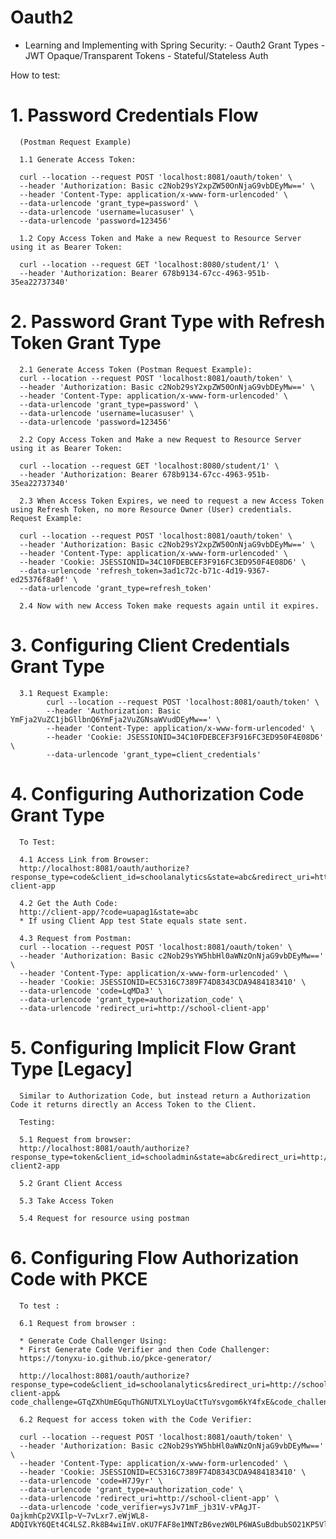 # Oauth2

- Learning and Implementing with Spring Security:
      - Oauth2 Grant Types
      - JWT Opaque/Transparent Tokens
      - Stateful/Stateless Auth
 

How to test:

<h1>1. Password Credentials Flow</h1>

      (Postman Request Example)

      1.1 Generate Access Token:
      
      curl --location --request POST 'localhost:8081/oauth/token' \
      --header 'Authorization: Basic c2Nob29sY2xpZW50OnNjaG9vbDEyMw==' \
      --header 'Content-Type: application/x-www-form-urlencoded' \
      --data-urlencode 'grant_type=password' \
      --data-urlencode 'username=lucasuser' \
      --data-urlencode 'password=123456'

      1.2 Copy Access Token and Make a new Request to Resource Server using it as Bearer Token:

      curl --location --request GET 'localhost:8080/student/1' \
      --header 'Authorization: Bearer 678b9134-67cc-4963-951b-35ea22737340'


<h1>2. Password Grant Type with Refresh Token Grant Type</h1>

      2.1 Generate Access Token (Postman Request Example):
      curl --location --request POST 'localhost:8081/oauth/token' \
      --header 'Authorization: Basic c2Nob29sY2xpZW50OnNjaG9vbDEyMw==' \
      --header 'Content-Type: application/x-www-form-urlencoded' \
      --data-urlencode 'grant_type=password' \
      --data-urlencode 'username=lucasuser' \
      --data-urlencode 'password=123456'

      2.2 Copy Access Token and Make a new Request to Resource Server using it as Bearer Token:

      curl --location --request GET 'localhost:8080/student/1' \
      --header 'Authorization: Bearer 678b9134-67cc-4963-951b-35ea22737340'

      2.3 When Access Token Expires, we need to request a new Access Token using Refresh Token, no more Resource Owner (User) credentials. Request Example:

      curl --location --request POST 'localhost:8081/oauth/token' \
      --header 'Authorization: Basic c2Nob29sY2xpZW50OnNjaG9vbDEyMw==' \
      --header 'Content-Type: application/x-www-form-urlencoded' \
      --header 'Cookie: JSESSIONID=34C10FDEBCEF3F916FC3ED950F4E08D6' \
      --data-urlencode 'refresh_token=3ad1c72c-b71c-4d19-9367-ed25376f8a0f' \
      --data-urlencode 'grant_type=refresh_token'

      2.4 Now with new Access Token make requests again until it expires.


<h1>3. Configuring Client Credentials Grant Type</h1>

      3.1 Request Example:
            curl --location --request POST 'localhost:8081/oauth/token' \
            --header 'Authorization: Basic YmFja2VuZC1jbGllbnQ6YmFja2VuZGNsaWVudDEyMw==' \
            --header 'Content-Type: application/x-www-form-urlencoded' \
            --header 'Cookie: JSESSIONID=34C10FDEBCEF3F916FC3ED950F4E08D6' \
            --data-urlencode 'grant_type=client_credentials'

<h1>4. Configuring Authorization Code Grant Type </h1>

      To Test:

      4.1 Access Link from Browser:
      http://localhost:8081/oauth/authorize?response_type=code&client_id=schoolanalytics&state=abc&redirect_uri=http://school-client-app

      4.2 Get the Auth Code:
      http://client-app/?code=uapag1&state=abc
      * If using Client App test State equals state sent.

      4.3 Request from Postman:
      curl --location --request POST 'localhost:8081/oauth/token' \
      --header 'Authorization: Basic c2Nob29sYW5hbHl0aWNzOnNjaG9vbDEyMw==' \
      --header 'Content-Type: application/x-www-form-urlencoded' \
      --header 'Cookie: JSESSIONID=EC5316C7389F74D8343CDA9484183410' \
      --data-urlencode 'code=LqMDa3' \
      --data-urlencode 'grant_type=authorization_code' \
      --data-urlencode 'redirect_uri=http://school-client-app'
      
<h1>5. Configuring Implicit Flow Grant Type [Legacy]</h1>

      Similar to Authorization Code, but instead return a Authorization Code it returns directly an Access Token to the Client.

      Testing:

      5.1 Request from browser:
      http://localhost:8081/oauth/authorize?response_type=token&client_id=schooladmin&state=abc&redirect_uri=http://school-client2-app

      5.2 Grant Client Access

      5.3 Take Access Token

      5.4 Request for resource using postman
      
      
<h1>6. Configuring Flow Authorization Code with PKCE</h1>

      To test :

      6.1 Request from browser :

      * Generate Code Challenger Using:
      * First Generate Code Verifier and then Code Challenger:
      https://tonyxu-io.github.io/pkce-generator/

      http://localhost:8081/oauth/authorize?response_type=code&client_id=schoolanalytics&redirect_uri=http://school-client-app&                             code_challenge=GTqZXhUmEGquThGNUTXLYLoyUaCtTuYsvgom6kY4fxE&code_challenge_method=s256

      6.2 Request for access token with the Code Verifier:

      curl --location --request POST 'localhost:8081/oauth/token' \
      --header 'Authorization: Basic c2Nob29sYW5hbHl0aWNzOnNjaG9vbDEyMw==' \
      --header 'Content-Type: application/x-www-form-urlencoded' \
      --header 'Cookie: JSESSIONID=EC5316C7389F74D8343CDA9484183410' \
      --data-urlencode 'code=H7J9yr' \
      --data-urlencode 'grant_type=authorization_code' \
      --data-urlencode 'redirect_uri=http://school-client-app' \
      --data-urlencode 'code_verifier=ysJv71mF_jb31V-vPAgJT-OajkmhCp2VXIlp~V~7vLxr7.eWjWL8-ADQIVkY6QEt4C4LSZ.Rk8B4wiImV.oKU7FAF8e1MNTzB6vezW0LP6WASuBdbubSO21KP5Vl9Hlt'
